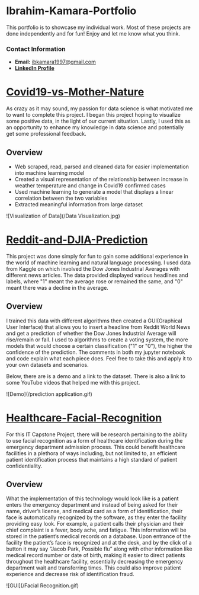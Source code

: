 # Ibrahim-Kamara-Portfolio
This portfolio is to showcase my individual work. Most of these projects are done independently and for fun! Enjoy and let me know what you think.

### Contact Information
- **Email:** ibkamara1997@gmail.com
- [**LinkedIn Profile**](https://www.linkedin.com/in/ibrahim-kamara-81b427139/)

# [Covid19-vs-Mother-Nature](https://github.com/ibkamara0/Covid19-vs-Mother-Nature)
As crazy as it may sound, my passion for data science is what motivated me to want to complete this project. I began this project hoping to visualize some positive data, in the light of our current situation. Lastly, I used this as an opportunity to enhance my knowledge in data science and potentially get some professional feedback.
## Overview
- Web scraped, read, parsed and cleaned data for easier implementation into machine learning model
- Created a visual representation of the relationship between increase in weather temperature and change in Covid19 confirmed cases
- Used machine learning to generate a model that displays a linear correlation between the two variables
- Extracted meaningful information from large dataset

![Visualization of Data](/Data Visualization.jpg)


# [Reddit-and-DJIA-Prediction](https://github.com/ibkamara0/Reddit-and-DJIA-Prediction)
This project was done simply for fun to gain some additional experience in the world of machine learning and natural language processing. I used data from Kaggle on which involved the Dow Jones Industrial Averages with different news articles. The data provided displayed various headlines and labels, where "1" meant the average rose or remained the same, and "0" meant there was a decline in the average.
## Overview
I trained this data with different algorithms then created a GUI(Graphical User Interface) that allows you to insert a headline from Reddit World News and get a prediction of whether the Dow Jones Industrial Average will rise/remain or fall. I used to algorithms to create a voting system, the more models that would choose a certain classification ("1" or "0"), the higher the confidence of the prediction. The comments in both my jupyter notebook and code explain what each piece does. Feel free to take this and apply it to your own datasets and scenarios.

Below, there are is a demo and a link to the dataset. There is also a link to some YouTube videos that helped me with this project.

![Demo](/prediction application.gif)


# [Healthcare-Facial-Recognition](https://github.com/ibkamara0/Healthcare-Facial-Recognition)

For this IT Capstone Project, there will be research pertaining to the ability to use facial recognition as a form of healthcare identification during the emergency department admission process. This could benefit healthcare facilities in a plethora of ways including, but not limited to, an efficient patient identification process that maintains a high standard of patient confidentiality.

## Overview
What the implementation of this technology would look like is a patient enters the emergency department and instead of being asked for their name, driver’s license, and medical card as a form of identification, their face is automatically recognized by the software, as they enter the facility providing easy look. For example, a patient calls their physician and their chief complaint is a fever, body ache, and fatigue. This information will be stored in the patient’s medical records on a database. Upon entrance of the facility the patient’s face is recognized and at the desk,  and by the click of a button it may say “Jacob Park, Possible flu” along with other information like medical record number or date of birth, making it easier to direct patients throughout the healthcare facility, essentially decreasing the emergency department wait and transferring times. This could also improve patient experience and decrease risk of identification fraud. 

![GUI](/Facial Recognition.gif)


         
